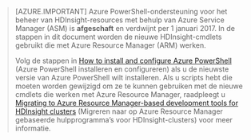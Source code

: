 > [AZURE.IMPORTANT] Azure PowerShell-ondersteuning voor het beheer van HDInsight-resources met behulp van Azure Service Manager (ASM) is __afgeschaft__ en verdwijnt per 1 januari 2017. In de stappen in dit document worden de nieuwe HDInsight-cmdlets gebruikt die met Azure Resource Manager (ARM) werken.
>
> Volg de stappen in [How to install and configure Azure PowerShell](../articles/powershell-install-configure.md) (Azure PowerShell installeren en configureren) als u de nieuwste versie van Azure PowerShell wilt installeren. Als u scripts hebt die moeten worden gewijzigd om ze te kunnen gebruiken met de nieuwe cmdlets die werken met Azure Resource Manager, raadpleegt u [Migrating to Azure Resource Manager-based development tools for HDInsight clusters](../articles/hdinsight/hdinsight-hadoop-development-using-azure-resource-manager.md) (Migreren naar op Azure Resource Manager gebaseerde hulpprogramma’s voor HDInsight-clusters) voor meer informatie.



<!--HONumber=Jun16_HO2-->


